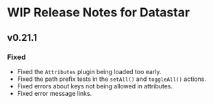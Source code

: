 # WIP Release Notes for Datastar

## v0.21.1

### Fixed

- Fixed the `Attributes` plugin being loaded too early.
- Fixed the path prefix tests in the `setAll()` and `toggleAll()` actions.
- Fixed errors about keys not being allowed in attributes.
- Fixed error message links.
